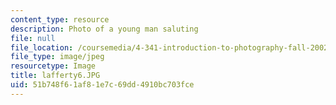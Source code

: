 ```yaml
---
content_type: resource
description: Photo of a young man saluting
file: null
file_location: /coursemedia/4-341-introduction-to-photography-fall-2002/51b748f61af81e7c69dd4910bc703fce_lafferty6.JPG
file_type: image/jpeg
resourcetype: Image
title: lafferty6.JPG
uid: 51b748f6-1af8-1e7c-69dd-4910bc703fce
---
```

